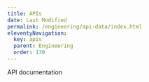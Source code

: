 ```yaml
---
title: APIs
date: Last Modified 
permalink: /engineering/api-data/index.html
eleventyNavigation:
  key: apis
  parent: Engineering
  order: 130
---
```



API documentation



